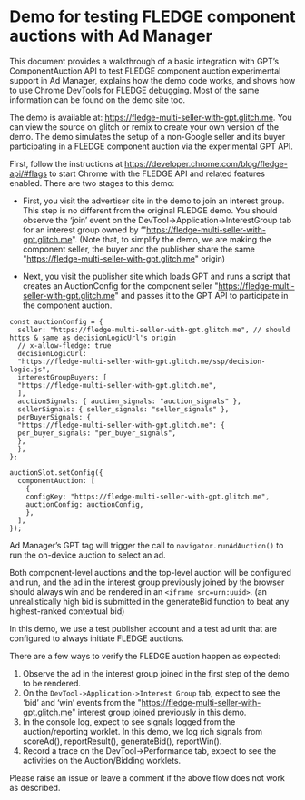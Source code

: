 # Demo for testing FLEDGE component auctions with Ad Manager

This document provides a walkthrough of a basic integration with GPT’s ComponentAuction API to test FLEDGE component auction experimental support in Ad Manager, explains how the demo code works, and shows how to use Chrome DevTools for FLEDGE debugging. Most of the same information can be found on the demo site too.

The demo is available at: https://fledge-multi-seller-with-gpt.glitch.me. You can view the source on glitch or remix to create your own version of the demo. The demo simulates the setup of a non-Google seller and its buyer participating in a FLEDGE component auction via the experimental GPT API.
 
First, follow the instructions at https://developer.chrome.com/blog/fledge-api/#flags to start Chrome with the FLEDGE API and related features enabled. There are two stages to this demo:

- First, you visit the advertiser site in the demo to join an interest group. This step is no different from the original FLEDGE demo. You should observe the ‘join’ event on the DevTool->Application->InterestGroup tab for an interest group owned by ‘"https://fledge-multi-seller-with-gpt.glitch.me". 
(Note that, to simplify the demo, we are making the component seller, the buyer and the publisher share the same "https://fledge-multi-seller-with-gpt.glitch.me" origin)

- Next, you visit the publisher site which loads GPT and runs a script that creates an AuctionConfig for the component seller "https://fledge-multi-seller-with-gpt.glitch.me" and passes it to the GPT API to participate in the component auction.

```
const auctionConfig = {
  seller: "https://fledge-multi-seller-with-gpt.glitch.me", // should https & same as decisionLogicUrl's origin
  // x-allow-fledge: true
  decisionLogicUrl:
  "https://fledge-multi-seller-with-gpt.glitch.me/ssp/decision-logic.js",
  interestGroupBuyers: [
  "https://fledge-multi-seller-with-gpt.glitch.me",
  ],
  auctionSignals: { auction_signals: "auction_signals" },
  sellerSignals: { seller_signals: "seller_signals" },
  perBuyerSignals: {
  "https://fledge-multi-seller-with-gpt.glitch.me": {
  per_buyer_signals: "per_buyer_signals",
  },
  },
};

auctionSlot.setConfig({
  componentAuction: [
    {
    configKey: "https://fledge-multi-seller-with-gpt.glitch.me",
    auctionConfig: auctionConfig,
    },
  ],
});
```

Ad Manager’s GPT tag will trigger the call to `navigator.runAdAuction()` to run the on-device auction to select an ad.

Both component-level auctions and the top-level auction will be configured and run, and the ad in the interest group previously joined by the browser should always win and be rendered in an `<iframe src=urn:uuid>`. (an unrealistically high bid is submitted in the generateBid function to beat any highest-ranked contextual bid)

In this demo, we use a test publisher account and a test ad unit that are configured to always initiate  FLEDGE auctions. 

There are a few ways to verify the FLEDGE auction happen as expected:

1. Observe the ad in the interest group joined in the first step of the demo to be rendered.
2. On the `DevTool->Application->Interest Group` tab, expect to see the ‘bid’ and ‘win’ events from the  "https://fledge-multi-seller-with-gpt.glitch.me" interest group joined previously in this demo.
3. In the console log, expect to see signals logged from the auction/reporting worklet. In this demo, we log rich signals from scoreAd(), reportResult(), generateBid(), reportWin().
4. Record a trace on the DevTool->Performance tab, expect to see the activities on the Auction/Bidding worklets.

Please raise an issue or leave a comment if the above flow does not work as described.

